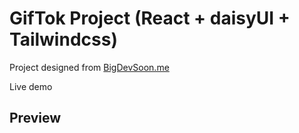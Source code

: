# GifTok Project (React + daisyUI + Tailwindcss)

Project designed from [BigDevSoon.me](https://bigdevsoon.me/)

Live demo 

## Preview
